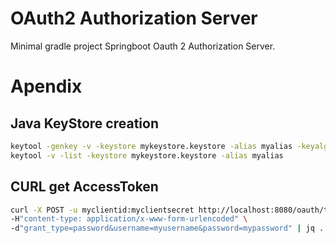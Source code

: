 # OAuth2 Authorization Server

Minimal gradle project Springboot Oauth 2 Authorization Server.

# Apendix

## Java KeyStore creation

```sh
keytool -genkey -v -keystore mykeystore.keystore -alias myalias -keyalg RSA -keysize 2048 -validity 10000
keytool -v -list -keystore mykeystore.keystore -alias myalias
```

## CURL get AccessToken

```sh
curl -X POST -u myclientid:myclientsecret http://localhost:8080/oauth/token \
-H"content-type: application/x-www-form-urlencoded" \
-d"grant_type=password&username=myusername&password=mypassword" | jq .
```

